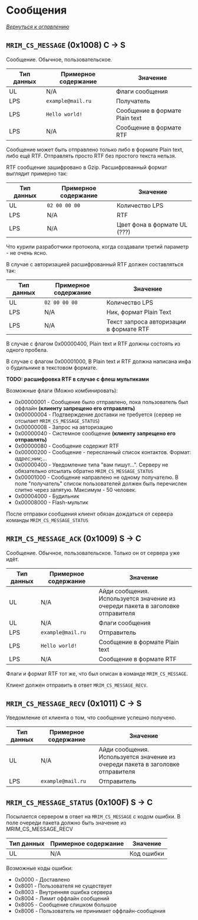 # Сообщения

_[Вернуться к оглавлению](readme.md)_

## `MRIM_CS_MESSAGE` (0x1008) C -> S

Сообщение. Обычное, пользовательское.

| Тип данных | Примерное содержание | Значение          |
| ---------- | -------------------- | ----------------- |
| UL         | N/A                  | Флаги сообщения   |
| LPS        | `example@mail.ru`    | Получатель        |
| LPS        | `Hello world!`       | Сообщение в формате Plain text |
| LPS        | N/A                  | Сообщение в формате RTF |

Сообщение может быть отправлено только либо в формате Plain text, либо ещё RTF. Отправлять просто RTF без простого текста нельзя.  

RTF сообщение зашифровано в Gzip. Расшифрованный формат выглядит примерно так:

| Тип данных | Примерное содержание | Значение          |
| ---------- | -------------------- | ----------------- |
| UL         | `02 00 00 00`        | Количество LPS    |
| LPS        | N/A                  | RTF               |
| LPS        | N/A                  | Цвет фона в формате UL (???) |

Что курили разработчики протокола, когда создавали третий параметр - не очень ясно.

В случае с авторизацией расшифрованный RTF должен составляться так: 

| Тип данных | Примерное содержание | Значение          |
| ---------- | -------------------- | ----------------- |
| UL         | `02 00 00 00`        | Количество LPS    |
| LPS        | N/A                  | Ник, формат Plain Text |
| LPS        | N/A                  | Текст запроса авторизации в формате RTF |

В случае с флагом 0x00000400, Plain text и RTF должны состоять из одного пробела.

В случае с флагом 0x00001000, В Plain text и RTF должна написана инфа о будильнике в текстовом формате.

**TODO: расшифровка RTF в случае с флеш мультиками**

Возможные флаги (Можно комбинировать):

* 0x00000001 - Сообщение было отправлено, пока пользователь был оффлайн **(клиенту запрещено его отправлять)**
* 0x00000004 - Подтверждение доставки не требуется (сервер не отсылает `MRIM_CS_MESSAGE_STATUS`)
* 0x00000008 - Запрос на авторизацию
* 0x00000040 - Системное сообщение **(клиенту запрещено его отправлять)**
* 0x00000080 - Сообщение содержит RTF
* 0x00000200 - Сообщение - пересланный список контактов. Формат: _адрес_;_ник_;...
* 0x00000400 - Уведомление типа "вам пишут...". Серверу не обязательно отсылать обратно `MRIM_CS_MESSAGE_STATUS`
* 0x00001000 - Сообщение направлено не одному получателю. В поле "получатель" список пользователей должен быть перечислен слитно через запятую. Максимум - 50 человек.
* 0x00004000 - Будильник
* 0x00008000 - Flash-мультик

После отправки сообщения клиент обязан дождаться от сервера команды `MRIM_CS_MESSAGE_STATUS` 

## `MRIM_CS_MESSAGE_ACK` (0x1009) S -> C

Сообщение. Обычное, пользовательское. Только он от сервера уже идёт.

| Тип данных | Примерное содержание | Значение          |
| ---------- | -------------------- | ----------------- |
| UL         | N/A                  | Айди сообщения. Используется значение из очереди пакета в заголовке отправителя |
| UL         | N/A                  | Флаги сообщения   |
| LPS        | `example@mail.ru`    | Отправитель        |
| LPS        | `Hello world!`       | Сообщение в формате Plain text |
| LPS        | N/A                  | Сообщение в формате RTF |

Флаги и формат RTF тот же, что был описан в команде `MRIM_CS_MESSAGE`.

Клиент должен отправить в ответ `MRIM_CS_MESSAGE_RECV`.

## `MRIM_CS_MESSAGE_RECV` (0x1011) C -> S

Уведомление от клиента о том, что сообщение успешно получено.

| Тип данных | Примерное содержание | Значение          |
| ---------- | -------------------- | ----------------- |
| UL         | N/A                  | Айди сообщения. Используется значение из очереди пакета в заголовке отправителя |
| LPS        | `example@mail.ru`    | Отправитель       |

## `MRIM_CS_MESSAGE_STATUS` (0x100F) S -> C

Посылается сервером в ответ на `MRIM_CS_MESSAGE` с кодом ошибки. В поле очереди пакета должно быть значение из MRIM_CS_MESSAGE_RECV

| Тип данных | Примерное содержание | Значение          |
| ---------- | -------------------- | ----------------- |
| UL         | N/A                  | Код ошибки        |

Возможные коды ошибки:

- 0x0000 - Доставлено
- 0x8001 - Пользователя не существует
- 0x8003 - Внутренняя ошибка сервера
- 0x8004 - Лимит оффлайн сообщений
- 0x8005 - Сообщение слишком большое
- 0x8006 - Пользователь не принимает оффлайн-сообщения

